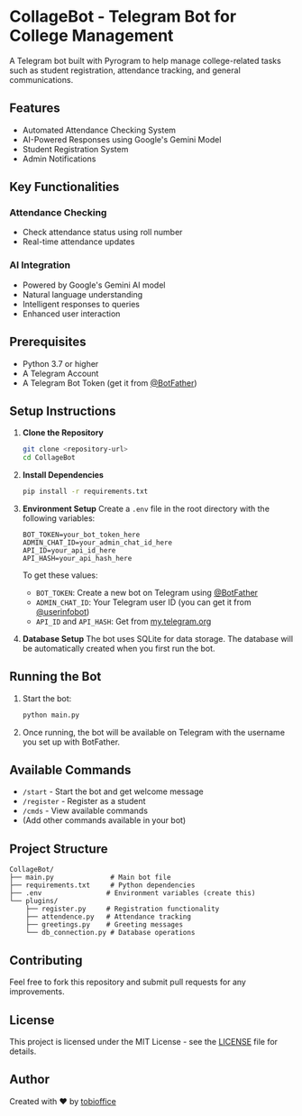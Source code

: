 # CollageBot - Telegram Bot for College Management

A Telegram bot built with Pyrogram to help manage college-related tasks such as student registration, attendance tracking, and general communications.

## Features

- Automated Attendance Checking System
- AI-Powered Responses using Google's Gemini Model
- Student Registration System
- Admin Notifications

## Key Functionalities

### Attendance Checking
- Check attendance status using roll number
- Real-time attendance updates

### AI Integration
- Powered by Google's Gemini AI model
- Natural language understanding
- Intelligent responses to queries
- Enhanced user interaction

## Prerequisites

- Python 3.7 or higher
- A Telegram Account
- A Telegram Bot Token (get it from [@BotFather](https://t.me/botfather))

## Setup Instructions

1. **Clone the Repository**
   ```bash
   git clone <repository-url>
   cd CollageBot
   ```

2. **Install Dependencies**
   ```bash
   pip install -r requirements.txt
   ```

3. **Environment Setup**
   Create a `.env` file in the root directory with the following variables:
   ```env
   BOT_TOKEN=your_bot_token_here
   ADMIN_CHAT_ID=your_admin_chat_id_here
   API_ID=your_api_id_here
   API_HASH=your_api_hash_here
   ```

   To get these values:
   - `BOT_TOKEN`: Create a new bot on Telegram using [@BotFather](https://t.me/botfather)
   - `ADMIN_CHAT_ID`: Your Telegram user ID (you can get it from [@userinfobot](https://t.me/userinfobot))
   - `API_ID` and `API_HASH`: Get from [my.telegram.org](https://my.telegram.org)

4. **Database Setup**
   The bot uses SQLite for data storage. The database will be automatically created when you first run the bot.

## Running the Bot

1. Start the bot:
   ```bash
   python main.py
   ```

2. Once running, the bot will be available on Telegram with the username you set up with BotFather.

## Available Commands

- `/start` - Start the bot and get welcome message
- `/register` - Register as a student
- `/cmds` - View available commands
- (Add other commands available in your bot)

## Project Structure

```
CollageBot/
├── main.py              # Main bot file
├── requirements.txt     # Python dependencies
├── .env                # Environment variables (create this)
└── plugins/
    ├── register.py     # Registration functionality
    ├── attendence.py   # Attendance tracking
    ├── greetings.py    # Greeting messages
    └── db_connection.py # Database operations
```

## Contributing

Feel free to fork this repository and submit pull requests for any improvements.

## License

This project is licensed under the MIT License - see the [LICENSE](LICENSE) file for details.

## Author

Created with ❤️ by [tobioffice](https://github.com/tobioffice)

